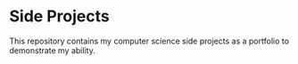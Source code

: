 # Side Projects
This repository contains my computer science side projects as a portfolio to demonstrate my ability.
